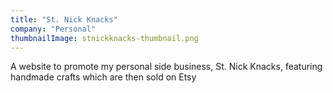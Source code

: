 ```yaml
---
title: "St. Nick Knacks"
company: "Personal"
thumbnailImage: stnickknacks-thumbnail.png
---
```


A website to promote my personal side business, St. Nick Knacks, featuring handmade crafts which are then sold on Etsy
